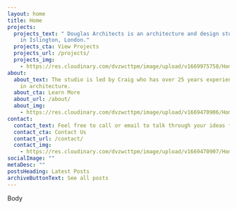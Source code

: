 ```yaml
---
layout: home
title: Home
projects:
  projects_text: " Douglas Architects is an architecture and design studio based
    in Islington, London."
  projects_cta: View Projects
  projects_url: /projects/
  projects_img:
    - https://res.cloudinary.com/dvzwcttpm/image/upload/v1669975758/Homepage/West_Hampstead_Architecture_Douglas_Architects_01_twg3us.jpg
about:
  about_text: The studio is led by Craig who has over 25 years experience working
    in architecture.
  about_cta: Learn More
  about_url: /about/
  about_img:
    - https://res.cloudinary.com/dvzwcttpm/image/upload/v1669470906/Homepage/1-col-apartment-collegecross__e4d1pk.jpg
contact:
  contact_text: Feel free to call or email to talk through your ideas for a project.
  contact_cta: Contact Us
  contact_url: /contact/
  contact_img:
    - https://res.cloudinary.com/dvzwcttpm/image/upload/v1669470907/Homepage/douglas_architects_hackney_bel_r_05_ckcwnu.jpg
socialImage: ""
metaDesc: ""
postsHeading: Latest Posts
archiveButtonText: See all posts
---
```

B﻿ody
